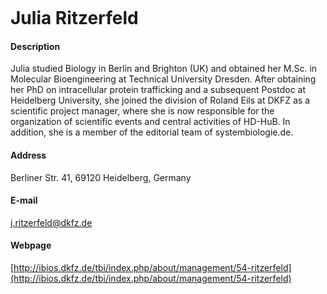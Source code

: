 <figure class="wp-block-image"><img src="http://congo.embl.de/hd-hub/wp-content/uploads/Ritzerfeld.png" alt="" class="wp-image-400"/></figure>



# Julia Ritzerfeld



#### Description
Julia studied Biology in Berlin and Brighton (UK) and obtained her M.Sc. in Molecular Bioengineering at Technical University Dresden. After obtaining her PhD on intracellular protein trafficking and a subsequent Postdoc at Heidelberg University, she joined the division of Roland Eils at DKFZ as a scientific project manager, where she is now responsible for the organization of scientific events and central activities of HD-HuB. In addition, she is a member of the editorial team of systembiologie.de.



#### Address
Berliner Str. 41, 69120 Heidelberg, Germany



#### E-mail
j.ritzerfeld@dkfz.de



#### Webpage
[http://ibios.dkfz.de/tbi/index.php/about/management/54-ritzerfeld](http://ibios.dkfz.de/tbi/index.php/about/management/54-ritzerfeld)
